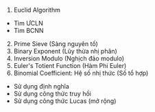 1. Euclid Algorithm
- Tìm ƯCLN
- Tìm BCNN
2. Prime Sieve (Sàng nguyên tố)
3. Binary Exponent (Lũy thừa nhị phân)
4. Inversion Modulo (Nghịch đảo modulo)
5. Euler's Totient Function (Hàm Phi Euler)
6. Binomial Coefficient: Hệ số nhị thức (Số tổ hợp)
- Sử dụng định nghĩa
- Sử dụng công thức truy hồi
- Sử dụng công thức Lucas (mở rộng)